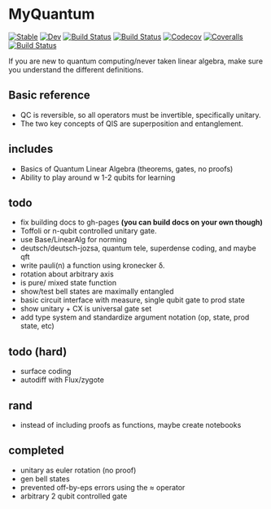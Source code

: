# MyQuantum

[![Stable](https://img.shields.io/badge/docs-stable-blue.svg)](https://anandijain.github.io/MyQuantum/stable)
[![Dev](https://img.shields.io/badge/docs-dev-blue.svg)](https://anandijain.github.io/MyQuantum/dev)
[![Build Status](https://api.travis-ci.com/anandijain/MyQuantum.svg?branch=master)](https://travis-ci.com/anandijain/MyQuantum)
[![Build Status](https://ci.appveyor.com/api/projects/status/github/anandijain/MyQuantum?svg=true)](https://ci.appveyor.com/project/anandijain/MyQuantum-jl)
[![Codecov](https://codecov.io/gh/anandijain/MyQuantum/branch/master/graph/badge.svg)](https://codecov.io/gh/anandijain/MyQuantum)
[![Coveralls](https://coveralls.io/repos/github/anandijain/MyQuantum/badge.svg?branch=master)](https://coveralls.io/github/anandijain/MyQuantum?branch=master)
[![Build Status](https://api.cirrus-ci.com/github/anandijain/MyQuantum.svg)](https://cirrus-ci.com/github/anandijain/MyQuantum)

If you are new to quantum computing/never taken linear algebra, make sure you understand the different definitions.

## Basic reference

* QC is reversible, so all operators must be invertible, specifically unitary.
* The two key concepts of QIS are superposition and entanglement.

## includes

* Basics of Quantum Linear Algebra (theorems, gates, no proofs)
* Ability to play around w 1-2 qubits for learning

## todo

* fix building docs to gh-pages **(you can build docs on your own though)**
* Toffoli or n-qubit controlled unitary gate.
* use Base/LinearAlg for norming
* deutsch/deutsch-jozsa, quantum tele, superdense coding, and maybe qft
* write pauli(n) a function using kronecker δ.
* rotation about arbitrary axis
* is pure/ mixed state function
* show/test bell states are maximally entangled
* basic circuit interface with measure, single qubit gate to prod state
* show unitary + CX is universal gate set 
* add type system and standardize argument notation (op, state, prod state, etc) 

## todo (hard)

* surface coding
* autodiff with Flux/zygote

## rand

* instead of including proofs as functions, maybe create notebooks

## completed

* unitary as euler rotation (no proof)
* gen bell states
* prevented off-by-eps errors using the ≈ operator
* arbitrary 2 qubit controlled gate

